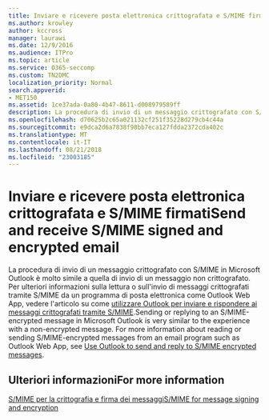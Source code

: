 ```yaml
---
title: Inviare e ricevere posta elettronica crittografata e S/MIME firmati
ms.author: krowley
author: kccross
manager: laurawi
ms.date: 12/9/2016
ms.audience: ITPro
ms.topic: article
ms.service: O365-seccomp
ms.custom: TN2DMC
localization_priority: Normal
search.appverid:
- MET150
ms.assetid: 1ce37ada-0a80-4b47-8611-d008979589ff
description: La procedura di invio di un messaggio crittografato con S/MIME in Microsoft Outlook è molto simile a quella di invio di un messaggio non crittografato.
ms.openlocfilehash: d70625b2c65a021132cf251f35228d279cb4c44a
ms.sourcegitcommit: e9dca2d6a7838f98bb7eca127fdda2372cda402c
ms.translationtype: MT
ms.contentlocale: it-IT
ms.lasthandoff: 08/21/2018
ms.locfileid: "23003185"
---
```

# <a name="send-and-receive-smime-signed-and-encrypted-email"></a><span data-ttu-id="1180a-103">Inviare e ricevere posta elettronica crittografata e S/MIME firmati</span><span class="sxs-lookup"><span data-stu-id="1180a-103">Send and receive S/MIME signed and encrypted email</span></span>

<span data-ttu-id="1180a-p101">La procedura di invio di un messaggio crittografato con S/MIME in Microsoft Outlook è molto simile a quella di invio di un messaggio non crittografato. Per ulteriori informazioni sulla lettura o sull'invio di messaggi crittografati tramite S/MIME da un programma di posta elettronica come Outlook Web App, vedere l'articolo su come [utilizzare Outlook per inviare e rispondere ai messaggi crittografati tramite S/MIME](https://go.microsoft.com/fwlink/p/?LinkId=392520).</span><span class="sxs-lookup"><span data-stu-id="1180a-p101">Sending or replying to an S/MIME-encrypted message in Microsoft Outlook is very similar to the experience with a non-encrypted message. For more information about reading or sending S/MIME-encrypted messages from an email program such as Outlook Web App, see [Use Outlook to send and reply to S/MIME encrypted messages](https://go.microsoft.com/fwlink/p/?LinkId=392520).</span></span>
  
## <a name="for-more-information"></a><span data-ttu-id="1180a-106">Ulteriori informazioni</span><span class="sxs-lookup"><span data-stu-id="1180a-106">For more information</span></span>

[<span data-ttu-id="1180a-107">S/MIME per la crittografia e firma dei messaggi</span><span class="sxs-lookup"><span data-stu-id="1180a-107">S/MIME for message signing and encryption</span></span>](s-mime-for-message-signing-and-encryption.md)
  

